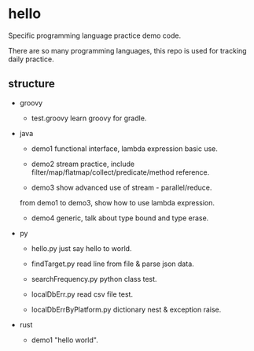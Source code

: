 # hello

Specific programming language practice demo code.

There are so many programming languages, this repo is used for tracking daily practice.

## structure

- groovy

  - test.groovy learn groovy for gradle.

- java
  
  - demo1 functional interface, lambda expression basic use.
  
  - demo2 stream practice, include filter/map/flatmap/collect/predicate/method reference.
  
  - demo3 show advanced use of stream - parallel/reduce.

  from demo1 to demo3, show how to use lambda expression.

  - demo4 generic, talk about type bound and type erase.

- py
  
  - hello.py just say hello to world.
  
  - findTarget.py read line from file & parse json data.

  - searchFrequency.py python class test.

  - localDbErr.py read csv file test.

  - localDbErrByPlatform.py dictionary nest & exception raise.

- rust
  
  - demo1 "hello world".
